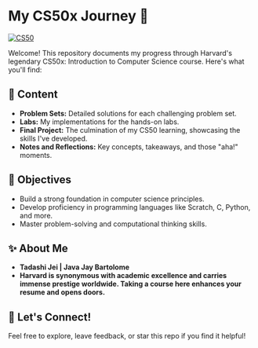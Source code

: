 # **My CS50x Journey** 🚀

[![CS50](https://img.shields.io/badge/Harvard%20University-CS50x-brightgreen)](https://www.edx.org/course/introduction-computer-science-harvardx-cs50x)

Welcome! This repository documents my progress through Harvard's legendary CS50x: Introduction to Computer Science course. Here's what you'll find:

## 📁 Content

* **Problem Sets:** Detailed solutions for each challenging problem set.
* **Labs:**  My implementations for the hands-on labs.
* **Final Project:** The culmination of my CS50 learning, showcasing the skills I've developed.
* **Notes and Reflections:** Key concepts, takeaways, and those "aha!" moments.

## 🎯 Objectives

* Build a strong foundation in computer science principles.
* Develop proficiency in programming languages like Scratch, C, Python, and more.
* Master problem-solving and computational thinking skills.

## ✨ About Me

* **Tadashi Jei | Java Jay Bartolome** 
* **Harvard is synonymous with academic excellence and carries immense prestige worldwide. Taking a course here enhances your resume and opens doors.**

## 🤝 Let's Connect!

Feel free to explore, leave feedback, or star this repo if you find it helpful! 

